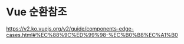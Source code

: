 # Vue 순환참조

https://v2.ko.vuejs.org/v2/guide/components-edge-cases.html#%EC%88%9C%ED%99%98-%EC%B0%B8%EC%A1%B0
